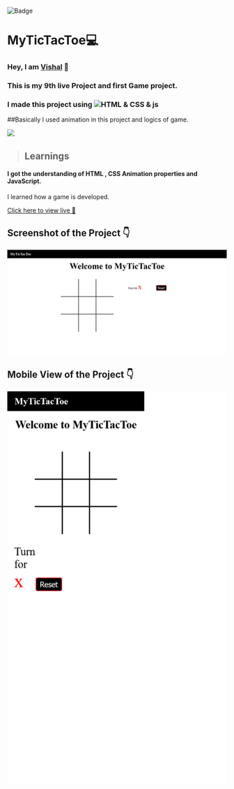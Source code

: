 ![Badge](https://img.shields.io/badge/Project--9-Landing--Page-blue)
# MyTicTacToe💻
### Hey, I am [**Vishal**](https://www.linkedin.com/in/vishal-kumar-62146b230/) 🙂 
### This is  my 9th live Project and first Game project.
### I made this project using ![HTML & CSS & js](https://img.shields.io/badge/HTML%20%26-CSS%20%26%20js-blue)

##Basically I used animation in this project and logics of game.

![](./screenshot/undraw_programmer_re_owql.svg)

 >## Learnings
 #### I got the understanding of HTML , CSS Animation properties and JavaScript.
 I learned how a game is developed. 

   

[Click here to view live 🚀](https://new-mytictactoe.netlify.app/ "Street Style Landing Page")

## Screenshot of the Project 👇
![](/Screenshot%202022-09-17%20at%2010-33-17%20Tic%20Tac%20Toe.png)

## Mobile View of the Project 👇
![](/Screenshot%202022-09-17%20at%2010-34-50%20Tic%20Tac%20Toe.png)


